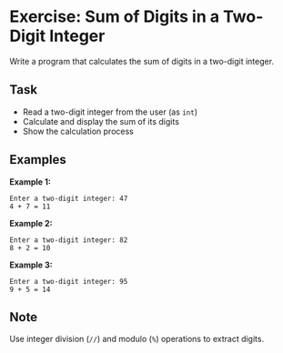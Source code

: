 # Exercise: Sum of Digits in a Two-Digit Integer

Write a program that calculates the sum of digits in a two-digit integer.

## Task
- Read a two-digit integer from the user (as `int`)
- Calculate and display the sum of its digits
- Show the calculation process

## Examples
**Example 1:**
```
Enter a two-digit integer: 47
4 + 7 = 11
```

**Example 2:**
```
Enter a two-digit integer: 82
8 + 2 = 10
```

**Example 3:**
```
Enter a two-digit integer: 95
9 + 5 = 14
```

## Note
Use integer division (`//`) and modulo (`%`) operations to extract digits.